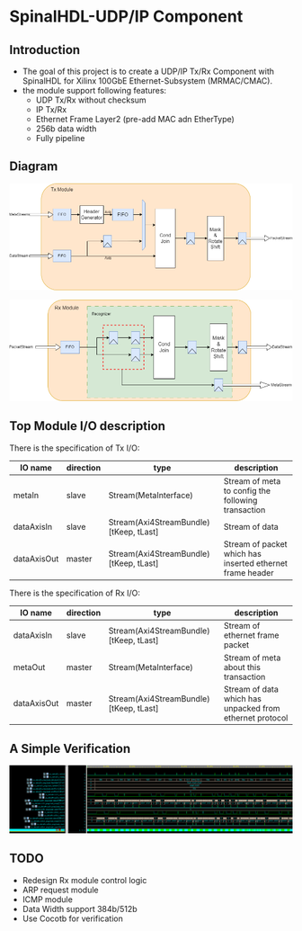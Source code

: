# SpinalHDL-UDP/IP Component
## Introduction
- The goal of this project is to create a UDP/IP Tx/Rx Component with SpinalHDL for Xilinx 100GbE Ethernet-Subsystem (MRMAC/CMAC).
- the module support following features:
  - UDP Tx/Rx without checksum
  - IP Tx/Rx 
  - Ethernet Frame Layer2 (pre-add MAC adn EtherType)
  - 256b data width
  - Fully pipeline
## Diagram
![](.pic/UDPtx.drawio.png)

![](.pic/UDPrx.drawio.png)

## Top Module I/O description

There is the specification of Tx I/O:

| IO name     | direction | type                                   | description                                               |
|-------------|-----------|----------------------------------------|-----------------------------------------------------------|
| metaIn      | slave     | Stream(MetaInterface)                  | Stream of meta to config the following transaction        |
| dataAxisIn  | slave     | Stream(Axi4StreamBundle)[tKeep, tLast] | Stream of data                                            |
| dataAxisOut | master    | Stream(Axi4StreamBundle)[tKeep, tLast] | Stream of packet which has inserted ethernet frame header |


There is the specification of Rx I/O:

| IO name     | direction | type                                   | description                                              |
|-------------|-----------|----------------------------------------|----------------------------------------------------------|
| dataAxisIn  | slave     | Stream(Axi4StreamBundle)[tKeep, tLast] | Stream of ethernet frame packet                          |
| metaOut     | master    | Stream(MetaInterface)                  | Stream of meta about this transaction                    |
| dataAxisOut | master    | Stream(Axi4StreamBundle)[tKeep, tLast] | Stream of data which has unpacked from ethernet protocol |

## A Simple Verification
![](.pic/txwave.png) 

## TODO
- Redesign Rx module control logic
- ARP request module
- ICMP module
- Data Width support 384b/512b
- Use Cocotb for verification